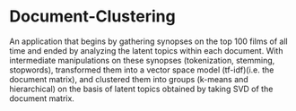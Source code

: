 # Document-Clustering
An application that begins by gathering synopses on the top 100 films of all time and ended by analyzing the latent topics within each document. With intermediate manipulations on these synopses (tokenization, stemming, stopwords), transformed them into a vector space model (tf-idf)(i.e. the document matrix), and clustered them into groups (k-means and hierarchical) on the basis of latent topics obtained by taking SVD of the document matrix.
